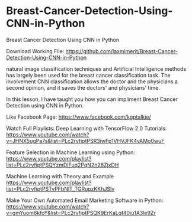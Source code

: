 # Breast-Cancer-Detection-Using-CNN-in-Python
Breast Cancer Detection Using CNN in Python

Download Working File: https://github.com/laxmimerit/Breast-Cancer-Detection-Using-CNN-in-Python

natural image classification techniques and Artificial Intelligence methods has largely been used for the breast cancer classification task. The involvement CNN classification allows the doctor and the physicians a second opinion, and it saves the doctors' and physicians' time.

In this lesson, I have taught you how you can impliment Breast Cancer Detection using CNN in Python. 



Like Facebook Page: 
https://www.facebook.com/kgptalkie/

Watch Full Playlists: 
Deep Learning with TensorFlow 2.0 Tutorials: https://www.youtube.com/watch?v=JHNX5ugPa7s&list=PLc2rvfiptPSR3iwFp1VHVJFK4yAMo0wuF

Feature Selection in Machine Learning using Python: https://www.youtube.com/playlist?list=PLc2rvfiptPSQYzmDIFuq2PqN2n28ZjxDH

Machine Learning with Theory and Example https://www.youtube.com/playlist?list=PLc2rvfiptPSTvPFbNlT_TGRupzKKhJSIv

Make Your Own Automated Email Marketing Software in Python: https://www.youtube.com/watch?v=gmYuom6kfoY&list=PLc2rvfiptPSQK9ErKaLqf40iu1A3le9Zr
